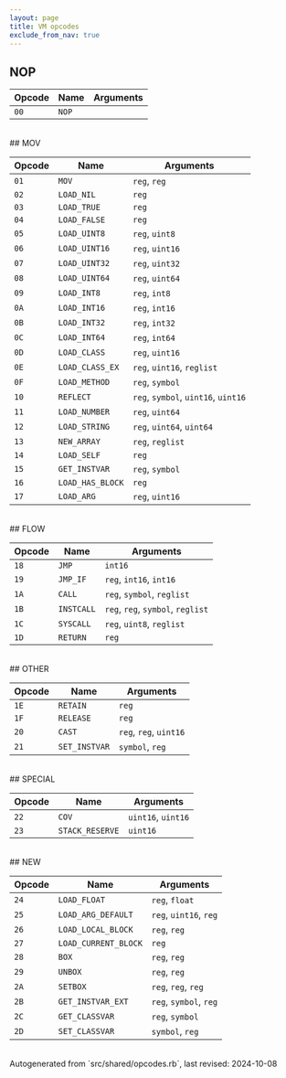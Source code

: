 ```yaml
---
layout: page
title: VM opcodes
exclude_from_nav: true
---
```

## NOP

|Opcode |Name    |Arguments|
|-------|--------|---------|
|`00`|`NOP`||

<br>
## MOV

|Opcode |Name    |Arguments|
|-------|--------|---------|
|`01`|`MOV`|`reg`, `reg`|
|`02`|`LOAD_NIL`|`reg`|
|`03`|`LOAD_TRUE`|`reg`|
|`04`|`LOAD_FALSE`|`reg`|
|`05`|`LOAD_UINT8`|`reg`, `uint8`|
|`06`|`LOAD_UINT16`|`reg`, `uint16`|
|`07`|`LOAD_UINT32`|`reg`, `uint32`|
|`08`|`LOAD_UINT64`|`reg`, `uint64`|
|`09`|`LOAD_INT8`|`reg`, `int8`|
|`0A`|`LOAD_INT16`|`reg`, `int16`|
|`0B`|`LOAD_INT32`|`reg`, `int32`|
|`0C`|`LOAD_INT64`|`reg`, `int64`|
|`0D`|`LOAD_CLASS`|`reg`, `uint16`|
|`0E`|`LOAD_CLASS_EX`|`reg`, `uint16`, `reglist`|
|`0F`|`LOAD_METHOD`|`reg`, `symbol`|
|`10`|`REFLECT`|`reg`, `symbol`, `uint16`, `uint16`|
|`11`|`LOAD_NUMBER`|`reg`, `uint64`|
|`12`|`LOAD_STRING`|`reg`, `uint64`, `uint64`|
|`13`|`NEW_ARRAY`|`reg`, `reglist`|
|`14`|`LOAD_SELF`|`reg`|
|`15`|`GET_INSTVAR`|`reg`, `symbol`|
|`16`|`LOAD_HAS_BLOCK`|`reg`|
|`17`|`LOAD_ARG`|`reg`, `uint16`|

<br>
## FLOW

|Opcode |Name    |Arguments|
|-------|--------|---------|
|`18`|`JMP`|`int16`|
|`19`|`JMP_IF`|`reg`, `int16`, `int16`|
|`1A`|`CALL`|`reg`, `symbol`, `reglist`|
|`1B`|`INSTCALL`|`reg`, `reg`, `symbol`, `reglist`|
|`1C`|`SYSCALL`|`reg`, `uint8`, `reglist`|
|`1D`|`RETURN`|`reg`|

<br>
## OTHER

|Opcode |Name    |Arguments|
|-------|--------|---------|
|`1E`|`RETAIN`|`reg`|
|`1F`|`RELEASE`|`reg`|
|`20`|`CAST`|`reg`, `reg`, `uint16`|
|`21`|`SET_INSTVAR`|`symbol`, `reg`|

<br>
## SPECIAL

|Opcode |Name    |Arguments|
|-------|--------|---------|
|`22`|`COV`|`uint16`, `uint16`|
|`23`|`STACK_RESERVE`|`uint16`|

<br>
## NEW

|Opcode |Name    |Arguments|
|-------|--------|---------|
|`24`|`LOAD_FLOAT`|`reg`, `float`|
|`25`|`LOAD_ARG_DEFAULT`|`reg`, `uint16`, `reg`|
|`26`|`LOAD_LOCAL_BLOCK`|`reg`, `reg`|
|`27`|`LOAD_CURRENT_BLOCK`|`reg`|
|`28`|`BOX`|`reg`, `reg`|
|`29`|`UNBOX`|`reg`, `reg`|
|`2A`|`SETBOX`|`reg`, `reg`, `reg`|
|`2B`|`GET_INSTVAR_EXT`|`reg`, `symbol`, `reg`|
|`2C`|`GET_CLASSVAR`|`reg`, `symbol`|
|`2D`|`SET_CLASSVAR`|`symbol`, `reg`|

<br>
Autogenerated from `src/shared/opcodes.rb`, last revised: 2024-10-08
